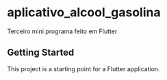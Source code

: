 # aplicativo_alcool_gasolina

Terceiro mini programa feito em Flutter 

## Getting Started

This project is a starting point for a Flutter application.

